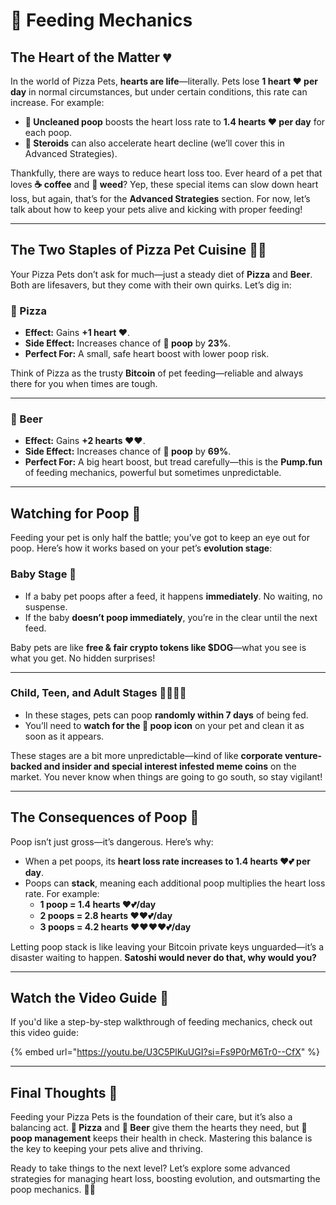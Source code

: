 # 🍕 Feeding Mechanics

## The Heart of the Matter 💔

In the world of Pizza Pets, **hearts are life**—literally. Pets lose **1 heart ❤️ per day** in normal circumstances, but under certain conditions, this rate can increase. For example:  
- **💩 Uncleaned poop** boosts the heart loss rate to **1.4 hearts ❤️ per day** for each poop.  
- **💪 Steroids** can also accelerate heart decline (we’ll cover this in Advanced Strategies).  

Thankfully, there are ways to reduce heart loss too. Ever heard of a pet that loves **☕ coffee** and **🌿 weed**? Yep, these special items can slow down heart loss, but again, that’s for the **Advanced Strategies** section. For now, let’s talk about how to keep your pets alive and kicking with proper feeding!

***

## The Two Staples of Pizza Pet Cuisine 🍕🍺

Your Pizza Pets don’t ask for much—just a steady diet of **Pizza** and **Beer**. Both are lifesavers, but they come with their own quirks. Let’s dig in:

### 🍕 Pizza
- **Effect:** Gains **+1 heart ❤️**.  
- **Side Effect:** Increases chance of **💩 poop** by **23%**.  
- **Perfect For:** A small, safe heart boost with lower poop risk.  

Think of Pizza as the trusty **Bitcoin** of pet feeding—reliable and always there for you when times are tough.

---

### 🍺 Beer
- **Effect:** Gains **+2 hearts ❤️❤️**.  
- **Side Effect:** Increases chance of **💩 poop** by **69%**.  
- **Perfect For:** A big heart boost, but tread carefully—this is the **Pump.fun** of feeding mechanics, powerful but sometimes unpredictable.

---

## Watching for Poop 💩

Feeding your pet is only half the battle; you’ve got to keep an eye out for poop. Here’s how it works based on your pet’s **evolution stage**:

### Baby Stage 🍼
- If a baby pet poops after a feed, it happens **immediately**. No waiting, no suspense.  
- If the baby **doesn’t poop immediately**, you’re in the clear until the next feed.  

Baby pets are like **free & fair crypto tokens like $DOG**—what you see is what you get. No hidden surprises!

---

### Child, Teen, and Adult Stages 🧒🧑🦸‍♂️
- In these stages, pets can poop **randomly within 7 days** of being fed.  
- You’ll need to **watch for the 💩 poop icon** on your pet and clean it as soon as it appears.

These stages are a bit more unpredictable—kind of like **corporate venture-backed and insider and special interest infested meme coins** on the market. You never know when things are going to go south, so stay vigilant!

---

## The Consequences of Poop 🤢

Poop isn’t just gross—it’s dangerous. Here’s why:  
- When a pet poops, its **heart loss rate increases to 1.4 hearts ❤️💕 per day**.  
- Poops can **stack**, meaning each additional poop multiplies the heart loss rate. For example:  
  - **1 poop = 1.4 hearts ❤️💕/day**  
  - **2 poops = 2.8 hearts ❤️❤️💕/day**  
  - **3 poops = 4.2 hearts ❤️❤️❤️❤️💕/day**  

Letting poop stack is like leaving your Bitcoin private keys unguarded—it’s a disaster waiting to happen. **Satoshi would never do that, why would you?**

---

## Watch the Video Guide 🎥

If you'd like a step-by-step walkthrough of feeding mechanics, check out this video guide:

{% embed url="https://youtu.be/U3C5PlKuUGI?si=Fs9P0rM6Tr0--CfX" %}

***

## Final Thoughts 🐾

Feeding your Pizza Pets is the foundation of their care, but it’s also a balancing act. **🍕 Pizza** and **🍺 Beer** give them the hearts they need, but **💩 poop management** keeps their health in check. Mastering this balance is the key to keeping your pets alive and thriving.

Ready to take things to the next level? Let’s explore some advanced strategies for managing heart loss, boosting evolution, and outsmarting the poop mechanics. 🍕🐾